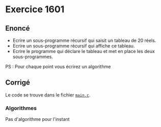 # Exercice 1601

## Enoncé

- Ecrire un sous-programme récursif qui saisit un tableau de 20 réels.
- Ecrire un sous-programme récursif qui affiche ce tableau.
- Ecrire le programme qui déclare le tableau et met en place les deux sous-programmes.

PS : Pour chaque point vous écrirez un algorithme

## Corrigé

Le code se trouve dans le fichier [`main.c`](../code/main.c).

### Algorithmes

Pas d'algorithme pour l'instant